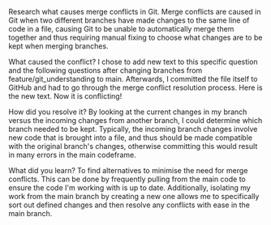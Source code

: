 Research what causes merge conflicts in Git.
Merge conflicts are caused in Git when two different branches have made changes to the same line of code in a file, causing Git to be unable to automatically merge them together and thus requiring manual fixing to choose what changes are to be kept when merging branches.

What caused the conflict?
I chose to add new text to this specific question and the following questions after changing branches from feature/git_understanding to main. Afterwards, I committed the file itself to GitHub and had to go through the merge conflict resolution process. Here is the new text. Now it is conflicting!

How did you resolve it?
By looking at the current changes in my branch versus the incoming changes from another branch, I could determine which branch needed to be kept. Typically, the incoming branch changes involve new code that is brought into a file, and thus should be made compatible with the original branch's changes, otherwise committing this would result in many errors in the main codeframe.

What did you learn?
To find alternatives to minimise the need for merge conflicts. This can be done by frequently pulling from the main code to ensure the code I'm working with is up to date. Additionally, isolating my work from the main branch by creating a new one allows me to specifically sort out defined changes and then resolve any conflicts with ease in the main branch.
